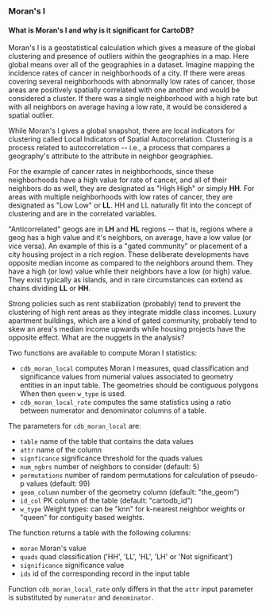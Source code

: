 ### Moran's I

#### What is Moran's I and why is it significant for CartoDB?

Moran's I is a geostatistical calculation which gives a measure of the global
clustering and presence of outliers within the geographies in a map. Here global
means over all of the geographies in a dataset. Imagine mapping the incidence
rates of cancer in neighborhoods of a city. If there were areas covering several
neighborhoods with abnormally low rates of cancer, those areas are positively
spatially correlated with one another and would be considered a cluster. If
there was a single neighborhood with a high rate but with all neighbors on
average having a low rate, it would be considered a spatial outlier.

While Moran's I gives a global snapshot, there are local indicators for
clustering called Local Indicators of Spatial Autocorrelation. Clustering is a
process related to autocorrelation -- i.e., a process that compares a
geography's attribute to the attribute in neighbor geographies.

For the example of cancer rates in neighborhoods, since these neighborhoods have
a high value for rate of cancer, and all of their neighbors do as well, they are
designated as "High High" or simply **HH**. For areas with multiple neighborhoods
with low rates of cancer, they are designated as "Low Low" or **LL**. HH and LL
naturally fit into the concept of clustering and are in the correlated
variables.

"Anticorrelated" geogs are in **LH** and **HL** regions -- that is, regions
where a geog has a high value and it's neighbors, on average, have a low value
(or vice versa). An example of this is a "gated community" or placement of a
city housing project in a rich region. These deliberate developments have
opposite median income as compared to the neighbors around them. They have a
high (or low) value while their neighbors have a low (or high) value. They exist
typically as islands, and in rare circumstances can extend as chains dividing
**LL** or **HH**.

Strong policies such as rent stabilization (probably) tend to prevent the
clustering of high rent areas as they integrate middle class incomes. Luxury
apartment buildings, which are a kind of gated community, probably tend to skew
an area's median income upwards while housing projects have the opposite effect.
What are the nuggets in the analysis?

Two functions are available to compute Moran I statistics:

* `cdb_moran_local` computes Moran I measures, quad classification and
  significance values from numerial values associated to geometry entities
  in an input table. The geometries should be contiguous polygons When
  then `queen` `w_type` is used.
* `cdb_moran_local_rate` computes the same statistics using a ratio between
  numerator and denominator columns of a table.

The parameters for `cdb_moran_local` are:

* `table` name of the table that contains the data values
* `attr` name of the column
* `signficance` significance threshold for the quads values
* `num_ngbrs` number of neighbors to consider (default: 5)
* `permutations` number of random permutations for calculation of
  pseudo-p values (default: 99)
* `geom_column` number of the geometry column (default: "the_geom")
* `id_col` PK column of the table (default: "cartodb_id")
* `w_type` Weight types: can be "knn" for k-nearest neighbor weights
  or "queen" for contiguity based weights.

The function returns a table with the following columns:

* `moran` Moran's value
* `quads` quad classification ('HH', 'LL', 'HL', 'LH' or 'Not significant')
* `significance` significance value
* `ids` id of the corresponding record in the input table

Function `cdb_moran_local_rate` only differs in that the `attr` input
parameter is substituted by `numerator` and `denominator`.
